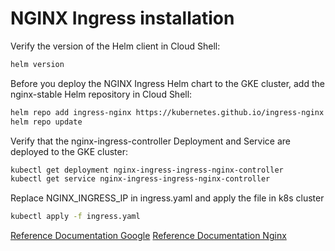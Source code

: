# NGINX Ingress installation


Verify the version of the Helm client in Cloud Shell:

```bash
helm version
```

Before you deploy the NGINX Ingress Helm chart to the GKE cluster, add the nginx-stable Helm repository in Cloud Shell:

```bash
helm repo add ingress-nginx https://kubernetes.github.io/ingress-nginx
helm repo update
```

Verify that the nginx-ingress-controller Deployment and Service are deployed to the GKE cluster:

```bash
kubectl get deployment nginx-ingress-ingress-nginx-controller
kubectl get service nginx-ingress-ingress-nginx-controller
```

Replace NGINX_INGRESS_IP in ingress.yaml and apply the file in k8s cluster

```bash
kubectl apply -f ingress.yaml
```


[Reference Documentation Google](https://cloud.google.com/community/tutorials/nginx-ingress-gke)
[Reference Documentation Nginx](https://kubernetes.github.io/ingress-nginx/user-guide/nginx-configuration/)



